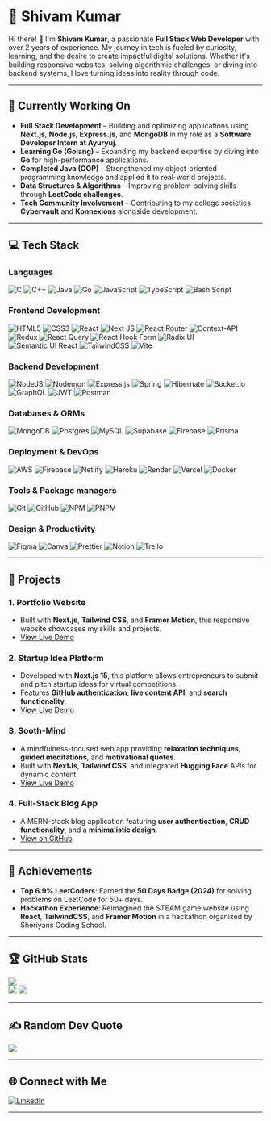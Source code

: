 # 🌟 Shivam Kumar  

Hi there! 👋 I'm **Shivam Kumar**, a passionate **Full Stack Web Developer** with over 2 years of experience. My journey in tech is fueled by curiosity, learning, and the desire to create impactful digital solutions. Whether it's building responsive websites, solving algorithmic challenges, or diving into backend systems, I love turning ideas into reality through code.  

---

## 🌱 **Currently Working On**  
- **Full Stack Development** – Building and optimizing applications using **Next.js**, **Node.js**, **Express.js**, and **MongoDB** in my role as a **Software Developer Intern at Ayuryuj**.  
- **Learning Go (Golang)** – Expanding my backend expertise by diving into **Go** for high-performance applications.  
- **Completed Java (OOP)** – Strengthened my object-oriented programming knowledge and applied it to real-world projects.  
- **Data Structures & Algorithms** – Improving problem-solving skills through **LeetCode challenges**.  
- **Tech Community Involvement** – Contributing to my college societies **Cybervault** and **Konnexions** alongside development.  
 

---

## 💻 **Tech Stack**  

### **Languages**  
![C](https://img.shields.io/badge/c-%2300599C.svg?style=for-the-badge&logo=c&logoColor=white)  ![C++](https://img.shields.io/badge/c++-%2300599C.svg?style=for-the-badge&logo=c%2B%2B&logoColor=white)  ![Java](https://img.shields.io/badge/java-%23ED8B00.svg?style=for-the-badge&logo=openjdk&logoColor=white)  ![Go](https://img.shields.io/badge/go-%2300ADD8.svg?style=for-the-badge&logo=go&logoColor=white)  ![JavaScript](https://img.shields.io/badge/javascript-%23323330.svg?style=for-the-badge&logo=javascript&logoColor=%23F7DF1E)  ![TypeScript](https://img.shields.io/badge/typescript-%23007ACC.svg?style=for-the-badge&logo=typescript&logoColor=white)  ![Bash Script](https://img.shields.io/badge/bash_script-%23121011.svg?style=for-the-badge&logo=gnu-bash&logoColor=white) 

### **Frontend Development**  
![HTML5](https://img.shields.io/badge/html5-%23E34F26.svg?style=for-the-badge&logo=html5&logoColor=white)  ![CSS3](https://img.shields.io/badge/css3-%231572B6.svg?style=for-the-badge&logo=css3&logoColor=white)  ![React](https://img.shields.io/badge/react-%2320232a.svg?style=for-the-badge&logo=react&logoColor=%2361DAFB)  ![Next JS](https://img.shields.io/badge/Next-black?style=for-the-badge&logo=next.js&logoColor=white)  ![React Router](https://img.shields.io/badge/React_Router-CA4245?style=for-the-badge&logo=react-router&logoColor=white)  ![Context-API](https://img.shields.io/badge/Context--Api-000000?style=for-the-badge&logo=react)  ![Redux](https://img.shields.io/badge/redux-%23593d88.svg?style=for-the-badge&logo=redux&logoColor=white)  ![React Query](https://img.shields.io/badge/-React%20Query-FF4154?style=for-the-badge&logo=react%20query&logoColor=white)  ![React Hook Form](https://img.shields.io/badge/React%20Hook%20Form-%23EC5990.svg?style=for-the-badge&logo=reacthookform&logoColor=white)  ![Radix UI](https://img.shields.io/badge/radix%20ui-161618.svg?style=for-the-badge&logo=radix-ui&logoColor=white)  ![Semantic UI React](https://img.shields.io/badge/Semantic%20UI%20React-%2335BDB2.svg?style=for-the-badge&logo=SemanticUIReact&logoColor=white)  ![TailwindCSS](https://img.shields.io/badge/tailwindcss-%2338B2AC.svg?style=for-the-badge&logo=tailwind-css&logoColor=white)  ![Vite](https://img.shields.io/badge/vite-%23646CFF.svg?style=for-the-badge&logo=vite&logoColor=white)


### **Backend Development**  
![NodeJS](https://img.shields.io/badge/node.js-6DA55F?style=for-the-badge&logo=node.js&logoColor=white)  ![Nodemon](https://img.shields.io/badge/NODEMON-%23323330.svg?style=for-the-badge&logo=nodemon&logoColor=%BBDEAD)  ![Express.js](https://img.shields.io/badge/express.js-%23404d59.svg?style=for-the-badge&logo=express&logoColor=%2361DAFB)  ![Spring](https://img.shields.io/badge/spring-%236DB33F.svg?style=for-the-badge&logo=spring&logoColor=white)  ![Hibernate](https://img.shields.io/badge/Hibernate-59666C?style=for-the-badge&logo=Hibernate&logoColor=white)  ![Socket.io](https://img.shields.io/badge/Socket.io-black?style=for-the-badge&logo=socket.io&badgeColor=010101)  ![GraphQL](https://img.shields.io/badge/-GraphQL-E10098?style=for-the-badge&logo=graphql&logoColor=white)  ![JWT](https://img.shields.io/badge/JWT-black?style=for-the-badge&logo=JSON%20web%20tokens)  ![Postman](https://img.shields.io/badge/Postman-FF6C37?style=for-the-badge&logo=postman&logoColor=white) 


### **Databases & ORMs**
![MongoDB](https://img.shields.io/badge/MongoDB-%234ea94b.svg?style=for-the-badge&logo=mongodb&logoColor=white)  ![Postgres](https://img.shields.io/badge/postgres-%23316192.svg?style=for-the-badge&logo=postgresql&logoColor=white)  ![MySQL](https://img.shields.io/badge/mysql-4479A1.svg?style=for-the-badge&logo=mysql&logoColor=white)  ![Supabase](https://img.shields.io/badge/Supabase-3ECF8E?style=for-the-badge&logo=supabase&logoColor=white)  ![Firebase](https://img.shields.io/badge/firebase-a08021?style=for-the-badge&logo=firebase&logoColor=ffcd34)  ![Prisma](https://img.shields.io/badge/Prisma-3982CE?style=for-the-badge&logo=Prisma&logoColor=white)


### **Deployment & DevOps**
![AWS](https://img.shields.io/badge/AWS-%23FF9900.svg?style=for-the-badge&logo=amazon-aws&logoColor=white)  ![Firebase](https://img.shields.io/badge/firebase-%23039BE5.svg?style=for-the-badge&logo=firebase)  ![Netlify](https://img.shields.io/badge/netlify-%23000000.svg?style=for-the-badge&logo=netlify&logoColor=#00C7B7)  ![Heroku](https://img.shields.io/badge/heroku-%23430098.svg?style=for-the-badge&logo=heroku&logoColor=white)  ![Render](https://img.shields.io/badge/Render-%46E3B7.svg?style=for-the-badge&logo=render&logoColor=white)  ![Vercel](https://img.shields.io/badge/vercel-%23000000.svg?style=for-the-badge&logo=vercel&logoColor=white)  ![Docker](https://img.shields.io/badge/docker-%230db7ed.svg?style=for-the-badge&logo=docker&logoColor=white)


### **Tools & Package managers**  
![Git](https://img.shields.io/badge/git-%23F05033.svg?style=for-the-badge&logo=git&logoColor=white)  ![GitHub](https://img.shields.io/badge/github-%23121011.svg?style=for-the-badge&logo=github&logoColor=white)  ![NPM](https://img.shields.io/badge/NPM-%23CB3837.svg?style=for-the-badge&logo=npm&logoColor=white)  ![PNPM](https://img.shields.io/badge/pnpm-%234a4a4a.svg?style=for-the-badge&logo=pnpm&logoColor=f69220)


### **Design & Productivity**
![Figma](https://img.shields.io/badge/figma-%23F24E1E.svg?style=for-the-badge&logo=figma&logoColor=white)  ![Canva](https://img.shields.io/badge/Canva-%2300C4CC.svg?style=for-the-badge&logo=Canva&logoColor=white)  ![Prettier](https://img.shields.io/badge/prettier-%23F7B93E.svg?style=for-the-badge&logo=prettier&logoColor=black)  ![Notion](https://img.shields.io/badge/Notion-%23000000.svg?style=for-the-badge&logo=notion&logoColor=white) ![Trello](https://img.shields.io/badge/Trello-%23026AA7.svg?style=for-the-badge&logo=Trello&logoColor=white)

---

## 🚀 **Projects**  

### 1. **Portfolio Website**  
- Built with **Next.js**, **Tailwind CSS**, and **Framer Motion**, this responsive website showcases my skills and projects.  
- [View Live Demo](https://portfolio-shivam-nine.vercel.app)
  
### 2. **Startup Idea Platform**  
- Developed with **Next.js 15**, this platform allows entrepreneurs to submit and pitch startup ideas for virtual competitions.  
- Features **GitHub authentication**, **live content API**, and **search functionality**.  
- [View Live Demo](https://connect-ups.vercel.app)  

### 3. **Sooth-Mind**  
- A mindfulness-focused web app providing **relaxation techniques**, **guided meditations**, and **motivational quotes**.  
- Built with **NextJs**, **Tailwind CSS**, and integrated **Hugging Face** APIs for dynamic content.  
- [View Live Demo](https://sooth-mind.vercel.app)  

### 4. **Full-Stack Blog App**  
- A MERN-stack blog application featuring **user authentication**, **CRUD functionality**, and a **minimalistic design**.  
- [View on GitHub](https://github.com/SHIVAM-KUMAR-59/Blog-App)
   
---

## 🌟 **Achievements**  
- **Top 6.9% LeetCoders**: Earned the **50 Days Badge (2024)** for solving problems on LeetCode for 50+ days.  
- **Hackathon Experience**: Reimagined the STEAM game website using **React**, **TailwindCSS**, and **Framer Motion** in a hackathon organized by Sheriyans Coding School.  

---

## 🏆 **GitHub Stats**  
![](https://github-readme-stats.vercel.app/api?username=SHIVAM-KUMAR-59&theme=dark&hide_border=false&include_all_commits=false&count_private=false)  
![](https://github-readme-streak-stats.herokuapp.com/?user=SHIVAM-KUMAR-59&theme=dark&hide_border=false&cache_seconds=86400)
![](https://github-readme-stats.vercel.app/api/top-langs/?username=SHIVAM-KUMAR-59&theme=dark&hide_border=false&include_all_commits=false&count_private=false&layout=compact)  

---

## ✍️ **Random Dev Quote**  
![](https://quotes-github-readme.vercel.app/api?type=horizontal&theme=radical)  

---

## 🌐 **Connect with Me**  
[![LinkedIn](https://img.shields.io/badge/LinkedIn-%230077B5.svg?logo=linkedin&logoColor=white)](https://www.linkedin.com/in/shivam-kumar-946614277/)  

---
